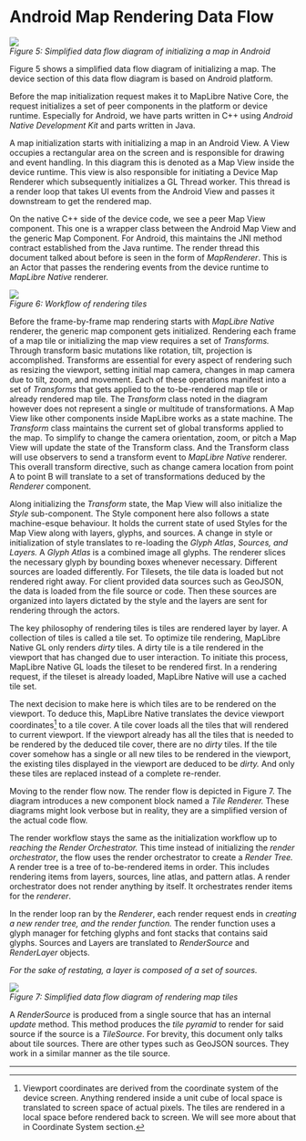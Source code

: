 # Android Map Rendering Data Flow

![](media/android-data-flow.jpg)    
*Figure 5: Simplified data flow diagram of initializing a map in Android*

Figure 5 shows a simplified data flow diagram of initializing a map. The
device section of this data flow diagram is based on Android platform.

Before the map initialization request makes it to MapLibre Native
Core, the request initializes a set of peer components in the platform
or device runtime. Especially for Android, we have parts written in C++
using *Android Native Development Kit* and parts written in Java.

A map initialization starts with initializing a map in an Android View.
A View occupies a rectangular area on the screen and is responsible for
drawing and event handling. In this diagram this is denoted as a Map
View inside the device runtime. This view is also responsible for
initiating a Device Map Renderer which subsequently initializes a GL
Thread worker. This thread is a render loop that takes UI events from
the Android View and passes it downstream to get the rendered map.

On the native C++ side of the device code, we see a peer Map View
component. This one is a wrapper class between the Android Map View and
the generic Map Component. For Android, this maintains the JNI method
contract established from the Java runtime. The render thread this
document talked about before is seen in the form of *MapRenderer*. This
is an Actor that passes the rendering events from the device runtime to
*MapLibre Native* renderer.

![](media/workflow-of-rendering-tiles.jpg)    
*Figure 6: Workflow of rendering tiles*

Before the frame-by-frame map rendering
starts with *MapLibre Native* renderer, the generic map component
gets initialized. Rendering each frame of a map tile or initializing the
map view requires a set of *Transforms.* Through transform basic
mutations like rotation, tilt, projection is accomplished. Transforms
are essential for every aspect of rendering such as resizing the
viewport, setting initial map camera, changes in map camera due to tilt,
zoom, and movement. Each of these operations manifest into a set of
*Transforms* that gets applied to the to-be-rendered map tile or already
rendered map tile. The *Transform* class noted in the diagram however
does not represent a single or multitude of transformations. A Map View
like other components inside MapLibre works as a state machine. The
*Transform* class maintains the current set of global transforms applied
to the map. To simplify to change the camera orientation, zoom, or pitch
a Map View will update the state of the Transform class. And the
Transform class will use observers to send a transform event to
*MapLibre Native* renderer. This overall transform directive, such as
change camera location from point A to point B will translate to a set
of transformations deduced by the *Renderer* component.

Along initializing the *Transform* state, the Map View will also
initialize the *Style* sub-component. The Style component here also
follows a state machine-esque behaviour. It holds the current state of
used Styles for the Map View along with layers, glyphs, and sources. A
change in style or initialization of style translates to re-loading the
*Glyph Atlas*, *Sources, and Layers.* A *Glyph Atlas* is a combined
image all glyphs. The renderer slices the necessary glyph by bounding
boxes whenever necessary. Different sources are loaded differently. For
Tilesets, the tile data is loaded but not rendered right away. For
client provided data sources such as GeoJSON, the data is loaded from
the file source or code. Then these sources are organized into layers
dictated by the style and the layers are sent for rendering through the
actors.

The key philosophy of rendering tiles is tiles are rendered layer by
layer. A collection of tiles is called a tile set. To optimize tile
rendering, MapLibre Native GL only renders *dirty* tiles. A dirty tile
is a tile rendered in the viewport that has changed due to user
interaction. To initiate this process, MapLibre Native GL loads the
tileset to be rendered first. In a rendering request, if the tileset is
already loaded, MapLibre Native will use a cached tile set.

The next decision to make here is which tiles are to be rendered on the
viewport. To deduce this, MapLibre Native translates the device
viewport coordinates[^20] to a tile cover. A tile cover loads all the
tiles that will rendered to current viewport. If the viewport already
has all the tiles that is needed to be rendered by the deduced tile
cover, there are no *dirty* tiles. If the tile cover somehow has a
single or all new tiles to be rendered in the viewport, the existing
tiles displayed in the viewport are deduced to be *dirty.* And only
these tiles are replaced instead of a complete re-render.

Moving to the render flow now. The render flow is depicted in Figure 7.
The diagram introduces a new component block named a *Tile Renderer.*
These diagrams might look verbose but in reality, they are a simplified
version of the actual code flow.

The render workflow stays the same as the initialization workflow up to
*reaching the Render Orchestrator.* This time instead of initializing
the *render orchestrator*, the flow uses the render orchestrator to
create a *Render Tree.* A render tree is a tree of to-be-rendered items
in order. This includes rendering items from layers, sources, line
atlas, and pattern atlas. A render orchestrator does not render anything
by itself. It orchestrates render items for the *renderer*.

In the render loop ran by the *Renderer*, each render request ends in
*creating a new render tree, and the render function.* The render
function uses a glyph manager for fetching glyphs and font stacks that
contains said glyphs. Sources and Layers are translated to
*RenderSource* and *RenderLayer* objects.

*For the sake of restating, a layer is composed of a set of sources.*

![](media/android-rendering-map-tiles.jpg)    
*Figure 7: Simplified data flow diagram of rendering map tiles*

A *RenderSource* is produced from a single
source that has an internal *update* method. This method produces the
*tile pyramid* to render for said source if the source is a
*TileSource*. For brevity, this document only talks about tile sources.
There are other types such as GeoJSON sources. They work in a similar
manner as the tile source.

_________________________________

[^20]: Viewport coordinates are derived from the coordinate system of
    the device screen. Anything rendered inside a unit cube of local
    space is translated to screen space of actual pixels. The tiles are
    rendered in a local space before rendered back to screen. We will
    see more about that in Coordinate System section.
